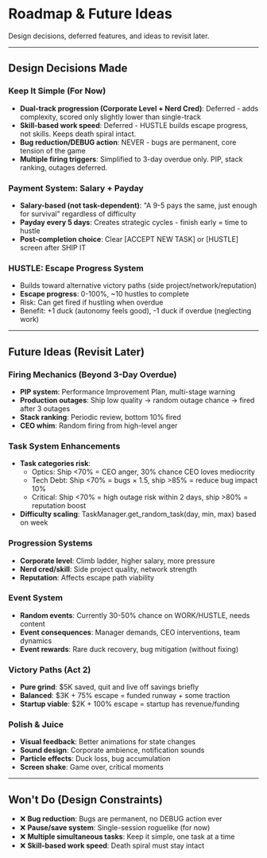 # Roadmap & Future Ideas

Design decisions, deferred features, and ideas to revisit later.

---

## Design Decisions Made

### Keep It Simple (For Now)
- **Dual-track progression (Corporate Level + Nerd Cred)**: Deferred - adds complexity, scored only slightly lower than single-track
- **Skill-based work speed**: Deferred - HUSTLE builds escape progress, not skills. Keeps death spiral intact.
- **Bug reduction/DEBUG action**: NEVER - bugs are permanent, core tension of the game
- **Multiple firing triggers**: Simplified to 3-day overdue only. PIP, stack ranking, outages deferred.

### Payment System: Salary + Payday
- **Salary-based (not task-dependent)**: "A 9-5 pays the same, just enough for survival" regardless of difficulty
- **Payday every 5 days**: Creates strategic cycles - finish early = time to hustle
- **Post-completion choice**: Clear [ACCEPT NEW TASK] or [HUSTLE] screen after SHIP IT

### HUSTLE: Escape Progress System
- Builds toward alternative victory paths (side project/network/reputation)
- **Escape progress**: 0-100%, ~10 hustles to complete
- Risk: Can get fired if hustling when overdue
- Benefit: +1 duck (autonomy feels good), -1 duck if overdue (neglecting work)

---

## Future Ideas (Revisit Later)

### Firing Mechanics (Beyond 3-Day Overdue)
- **PIP system**: Performance Improvement Plan, multi-stage warning
- **Production outages**: Ship low quality → random outage chance → fired after 3 outages
- **Stack ranking**: Periodic review, bottom 10% fired
- **CEO whim**: Random firing from high-level anger

### Task System Enhancements
- **Task categories risk**:
  - Optics: Ship <70% = CEO anger, 30% chance CEO loves mediocrity
  - Tech Debt: Ship <70% = bugs × 1.5, ship >85% = reduce bug impact 10%
  - Critical: Ship <70% = high outage risk within 2 days, ship >80% = reputation boost
- **Difficulty scaling**: TaskManager.get_random_task(day, min, max) based on week

### Progression Systems
- **Corporate level**: Climb ladder, higher salary, more pressure
- **Nerd cred/skill**: Side project quality, network strength
- **Reputation**: Affects escape path viability

### Event System
- **Random events**: Currently 30-50% chance on WORK/HUSTLE, needs content
- **Event consequences**: Manager demands, CEO interventions, team dynamics
- **Event rewards**: Rare duck recovery, bug mitigation (without fixing)

### Victory Paths (Act 2)
- **Pure grind**: $5K saved, quit and live off savings briefly
- **Balanced**: $3K + 75% escape = funded runway + some traction
- **Startup viable**: $2K + 100% escape = startup has revenue/funding

### Polish & Juice
- **Visual feedback**: Better animations for state changes
- **Sound design**: Corporate ambience, notification sounds
- **Particle effects**: Duck loss, bug accumulation
- **Screen shake**: Game over, critical moments

---

## Won't Do (Design Constraints)

- ❌ **Bug reduction**: Bugs are permanent, no DEBUG action ever
- ❌ **Pause/save system**: Single-session roguelike (for now)
- ❌ **Multiple simultaneous tasks**: Keep it simple, one task at a time
- ❌ **Skill-based work speed**: Death spiral must stay intact
